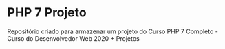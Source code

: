 # PHP 7 Projeto
 Repositório criado para armazenar um projeto do Curso PHP 7 Completo - Curso do Desenvolvedor Web 2020 + Projetos
